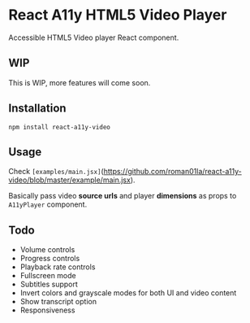 # React A11y HTML5 Video Player

Accessible HTML5 Video player React component.

## WIP

This is WIP, more features will come soon.

## Installation

`npm install react-a11y-video`

## Usage

Check `[examples/main.jsx]`(https://github.com/roman01la/react-a11y-video/blob/master/example/main.jsx).

Basically pass video **source urls** and player **dimensions** as props to `A11yPlayer` component.

## Todo

- Volume controls
- Progress controls
- Playback rate controls
- Fullscreen mode
- Subtitles support
- Invert colors and grayscale modes for both UI and video content
- Show transcript option
- Responsiveness
